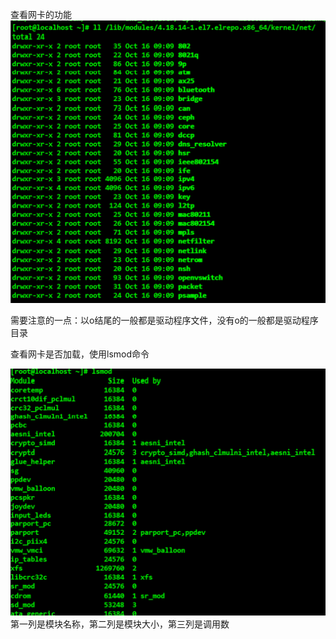 查看网卡的功能![](/assets/1-5-1.png)

需要注意的一点：以o结尾的一般都是驱动程序文件，没有o的一般都是驱动程序目录

查看网卡是否加载，使用lsmod命令

![](/assets/1-5-2.png)第一列是模块名称，第二列是模块大小，第三列是调用数



